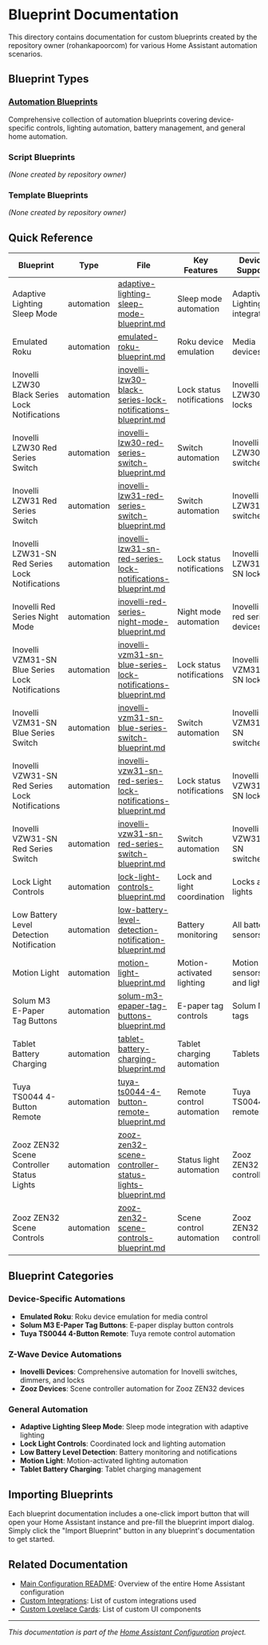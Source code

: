 # Blueprint Documentation

This directory contains documentation for custom blueprints created by the repository owner (rohankapoorcom) for various Home Assistant automation scenarios.

## Blueprint Types

### [Automation Blueprints](automation/README.md)
Comprehensive collection of automation blueprints covering device-specific controls, lighting automation, battery management, and general home automation.

### Script Blueprints
*(None created by repository owner)*

### Template Blueprints
*(None created by repository owner)*

## Quick Reference

| Blueprint | Type | File | Key Features | Device Support |
|-----------|------|------|--------------|----------------|
| Adaptive Lighting Sleep Mode | automation | [adaptive-lighting-sleep-mode-blueprint.md](automation/adaptive-lighting-sleep-mode-blueprint.md) | Sleep mode automation | Adaptive Lighting integration |
| Emulated Roku | automation | [emulated-roku-blueprint.md](automation/emulated-roku-blueprint.md) | Roku device emulation | Media devices |
| Inovelli LZW30 Black Series Lock Notifications | automation | [inovelli-lzw30-black-series-lock-notifications-blueprint.md](automation/inovelli-lzw30-black-series-lock-notifications-blueprint.md) | Lock status notifications | Inovelli LZW30 locks |
| Inovelli LZW30 Red Series Switch | automation | [inovelli-lzw30-red-series-switch-blueprint.md](automation/inovelli-lzw30-red-series-switch-blueprint.md) | Switch automation | Inovelli LZW30 switches |
| Inovelli LZW31 Red Series Switch | automation | [inovelli-lzw31-red-series-switch-blueprint.md](automation/inovelli-lzw31-red-series-switch-blueprint.md) | Switch automation | Inovelli LZW31 switches |
| Inovelli LZW31-SN Red Series Lock Notifications | automation | [inovelli-lzw31-sn-red-series-lock-notifications-blueprint.md](automation/inovelli-lzw31-sn-red-series-lock-notifications-blueprint.md) | Lock status notifications | Inovelli LZW31-SN locks |
| Inovelli Red Series Night Mode | automation | [inovelli-red-series-night-mode-blueprint.md](automation/inovelli-red-series-night-mode-blueprint.md) | Night mode automation | Inovelli red series devices |
| Inovelli VZM31-SN Blue Series Lock Notifications | automation | [inovelli-vzm31-sn-blue-series-lock-notifications-blueprint.md](automation/inovelli-vzm31-sn-blue-series-lock-notifications-blueprint.md) | Lock status notifications | Inovelli VZM31-SN locks |
| Inovelli VZM31-SN Blue Series Switch | automation | [inovelli-vzm31-sn-blue-series-switch-blueprint.md](automation/inovelli-vzm31-sn-blue-series-switch-blueprint.md) | Switch automation | Inovelli VZM31-SN switches |
| Inovelli VZW31-SN Red Series Lock Notifications | automation | [inovelli-vzw31-sn-red-series-lock-notifications-blueprint.md](automation/inovelli-vzw31-sn-red-series-lock-notifications-blueprint.md) | Lock status notifications | Inovelli VZW31-SN locks |
| Inovelli VZW31-SN Red Series Switch | automation | [inovelli-vzw31-sn-red-series-switch-blueprint.md](automation/inovelli-vzw31-sn-red-series-switch-blueprint.md) | Switch automation | Inovelli VZW31-SN switches |
| Lock Light Controls | automation | [lock-light-controls-blueprint.md](automation/lock-light-controls-blueprint.md) | Lock and light coordination | Locks and lights |
| Low Battery Level Detection Notification | automation | [low-battery-level-detection-notification-blueprint.md](automation/low-battery-level-detection-notification-blueprint.md) | Battery monitoring | All battery sensors |
| Motion Light | automation | [motion-light-blueprint.md](automation/motion-light-blueprint.md) | Motion-activated lighting | Motion sensors and lights |
| Solum M3 E-Paper Tag Buttons | automation | [solum-m3-epaper-tag-buttons-blueprint.md](automation/solum-m3-epaper-tag-buttons-blueprint.md) | E-paper tag controls | Solum M3 tags |
| Tablet Battery Charging | automation | [tablet-battery-charging-blueprint.md](automation/tablet-battery-charging-blueprint.md) | Tablet charging automation | Tablets |
| Tuya TS0044 4-Button Remote | automation | [tuya-ts0044-4-button-remote-blueprint.md](automation/tuya-ts0044-4-button-remote-blueprint.md) | Remote control automation | Tuya TS0044 remotes |
| Zooz ZEN32 Scene Controller Status Lights | automation | [zooz-zen32-scene-controller-status-lights-blueprint.md](automation/zooz-zen32-scene-controller-status-lights-blueprint.md) | Status light automation | Zooz ZEN32 controllers |
| Zooz ZEN32 Scene Controls | automation | [zooz-zen32-scene-controls-blueprint.md](automation/zooz-zen32-scene-controls-blueprint.md) | Scene control automation | Zooz ZEN32 controllers |

## Blueprint Categories

### Device-Specific Automations
- **Emulated Roku**: Roku device emulation for media control
- **Solum M3 E-Paper Tag Buttons**: E-paper display button controls
- **Tuya TS0044 4-Button Remote**: Tuya remote control automation

### Z-Wave Device Automations
- **Inovelli Devices**: Comprehensive automation for Inovelli switches, dimmers, and locks
- **Zooz Devices**: Scene controller automation for Zooz ZEN32 devices

### General Automation
- **Adaptive Lighting Sleep Mode**: Sleep mode integration with adaptive lighting
- **Lock Light Controls**: Coordinated lock and lighting automation
- **Low Battery Level Detection**: Battery monitoring and notifications
- **Motion Light**: Motion-activated lighting automation
- **Tablet Battery Charging**: Tablet charging management

## Importing Blueprints

Each blueprint documentation includes a one-click import button that will open your Home Assistant instance and pre-fill the blueprint import dialog. Simply click the "Import Blueprint" button in any blueprint's documentation to get started.

## Related Documentation

- [Main Configuration README](../../README.md): Overview of the entire Home Assistant configuration
- [Custom Integrations](../../README.md#custom-integrations): List of custom integrations used
- [Custom Lovelace Cards](../../README.md#custom-lovelace-cards): List of custom UI components

---

*This documentation is part of the [Home Assistant Configuration](https://github.com/rohankapoorcom/homeassistant-config) project.*
